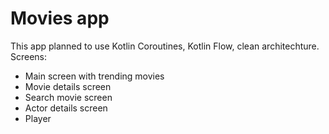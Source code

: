 # Movies app
This app planned to use Kotlin Coroutines, Kotlin Flow, clean architechture.
Screens:
* Main screen with trending movies
* Movie details screen
* Search movie screen
* Actor details screen
* Player
